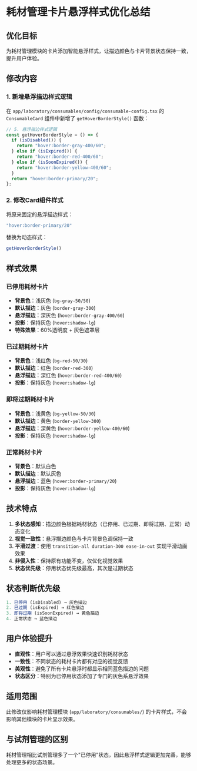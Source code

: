 # 耗材管理卡片悬浮样式优化总结

## 优化目标
为耗材管理模块的卡片添加智能悬浮样式，让描边颜色与卡片背景状态保持一致，提升用户体验。

## 修改内容

### 1. 新增悬浮描边样式逻辑
在 `app/laboratory/consumables/config/consumable-config.tsx` 的 `ConsumableCard` 组件中新增了 `getHoverBorderStyle()` 函数：

```typescript
// 5. 悬浮描边样式逻辑
const getHoverBorderStyle = () => {
  if (isDisabled()) {
    return "hover:border-gray-400/60";
  } else if (isExpired()) {
    return "hover:border-red-400/60";
  } else if (isSoonExpired()) {
    return "hover:border-yellow-400/60";
  }
  return "hover:border-primary/20";
};
```

### 2. 修改Card组件样式
将原来固定的悬浮描边样式：
```typescript
"hover:border-primary/20"
```

替换为动态样式：
```typescript
getHoverBorderStyle()
```

## 样式效果

### 已停用耗材卡片
- **背景色**：浅灰色 (`bg-gray-50/50`)
- **默认描边**：灰色 (`border-gray-300`)
- **悬浮描边**：深灰色 (`hover:border-gray-400/60`)
- **投影**：保持灰色 (`hover:shadow-lg`)
- **特殊效果**：60%透明度 + 灰色遮罩层

### 已过期耗材卡片
- **背景色**：浅红色 (`bg-red-50/30`)
- **默认描边**：红色 (`border-red-300`)
- **悬浮描边**：深红色 (`hover:border-red-400/60`)
- **投影**：保持灰色 (`hover:shadow-lg`)

### 即将过期耗材卡片
- **背景色**：浅黄色 (`bg-yellow-50/30`)
- **默认描边**：黄色 (`border-yellow-300`)
- **悬浮描边**：深黄色 (`hover:border-yellow-400/60`)
- **投影**：保持灰色 (`hover:shadow-lg`)

### 正常耗材卡片
- **背景色**：默认白色
- **默认描边**：默认灰色
- **悬浮描边**：蓝色 (`hover:border-primary/20`)
- **投影**：保持灰色 (`hover:shadow-lg`)

## 技术特点

1. **多状态感知**：描边颜色根据耗材状态（已停用、已过期、即将过期、正常）动态变化
2. **视觉一致性**：悬浮描边颜色与卡片背景色调保持一致
3. **平滑过渡**：使用 `transition-all duration-300 ease-in-out` 实现平滑动画效果
4. **非侵入性**：保持原有功能不变，仅优化视觉效果
5. **状态优先级**：停用状态优先级最高，其次是过期状态

## 状态判断优先级

```typescript
1. 已停用 (isDisabled) → 灰色描边
2. 已过期 (isExpired) → 红色描边  
3. 即将过期 (isSoonExpired) → 黄色描边
4. 正常状态 → 蓝色描边
```

## 用户体验提升

- **直观性**：用户可以通过悬浮效果快速识别耗材状态
- **一致性**：不同状态的耗材卡片都有对应的视觉反馈
- **美观性**：避免了所有卡片悬浮时都显示相同蓝色描边的问题
- **状态区分**：特别为已停用状态添加了专门的灰色系悬浮效果

## 适用范围

此修改仅影响耗材管理模块 (`app/laboratory/consumables/`) 的卡片样式，不会影响其他模块的卡片显示效果。

## 与试剂管理的区别

耗材管理相比试剂管理多了一个"已停用"状态，因此悬浮样式逻辑更加完善，能够处理更多的状态场景。 